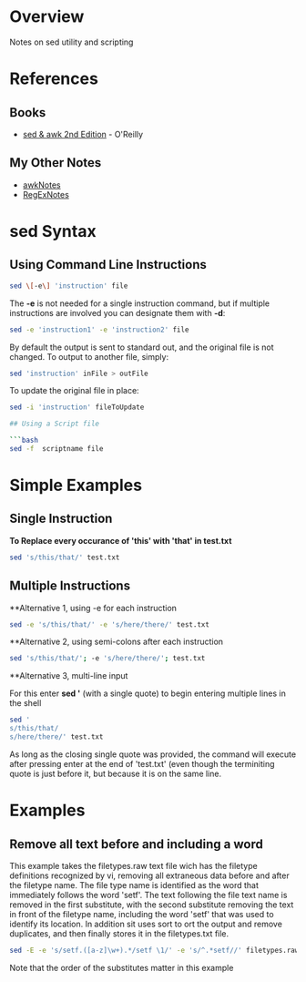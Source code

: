 # Overview

Notes on sed utility and scripting

# References

## Books

* [sed & awk 2nd Edition](https://www.amazon.com/sed-awk-Dale-Dougherty/dp/1565922255/ref=cm_cr_arp_d_product_top?ie=UTF8) - O'Reilly

## My Other Notes

* [awkNotes](https://github.com/GitLeeRepo/SedAndAwkNotes/blob/master/awkNotes.md#overview)
* [RegExNotes](https://github.com/GitLeeRepo/RegExNotes/blob/master/RegExNotes.md#overview)

# sed Syntax

## Using Command Line Instructions

```bash
sed \[-e\] 'instruction' file
```

The **-e** is not needed for a single instruction command, but if multiple instructions are involved you can designate them with **-d**:

```bash
sed -e 'instruction1' -e 'instruction2' file
```

By default the output is sent to standard out, and the original file is not changed.  To output to another file, simply:

```bash
sed 'instruction' inFile > outFile
```

To update the original file in place:

```bash
sed -i 'instruction' fileToUpdate

## Using a Script file

```bash
sed -f  scriptname file
```

# Simple Examples

## Single Instruction

**To Replace every occurance of 'this' with 'that' in test.txt**
```bash
sed 's/this/that/' test.txt
```

## Multiple Instructions

**Alternative 1, using -e for each instruction
```bash
sed -e 's/this/that/' -e 's/here/there/' test.txt
```

**Alternative 2, using semi-colons after each instruction
```bash
sed 's/this/that/'; -e 's/here/there/'; test.txt
```

**Alternative 3, multi-line input

For this enter **sed '** (with a single quote) to begin entering multiple lines in the shell
```bash
sed '
s/this/that/
s/here/there/' test.txt
```
As long as the closing single quote was provided, the command will execute after pressing enter at the end of 'test.txt' (even though the terminiting quote is just before it, but because it is on the same line.

# Examples

## Remove all text before and including a word

This example takes the filetypes.raw text file wich has the filetype definitions recognized by vi, removing all extraneous data before and after the filetype name.  The file type name is identified as the word that immediately follows the word 'setf'.  The text following the file text name is removed in the first substitute, with the second substitute removing the text in front of the filetype name, including the word 'setf' that was used to identify its location.  In addition sit uses sort to ort the output and remove duplicates, and then finally stores it in the filetypes.txt file.

```bash
sed -E -e 's/setf.([a-z]\w+).*/setf \1/' -e 's/^.*setf//' filetypes.raw | sort -u > filetypes.txt
```
Note that the order of the substitutes matter in this example


